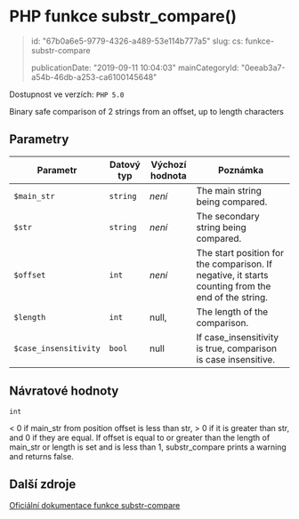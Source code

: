 PHP funkce substr_compare()
===========================

> id: "67b0a6e5-9779-4326-a489-53e114b777a5"
> slug:
> 	cs: funkce-substr-compare
>
> publicationDate: "2019-09-11 10:04:03"
> mainCategoryId: "0eeab3a7-a54b-46db-a253-ca6100145648"

Dostupnost ve verzích: `PHP 5.0`

Binary safe comparison of 2 strings from an offset, up to length characters


Parametry
--------------

| Parametr | Datový typ | Výchozí hodnota | Poznámka |
|-----|-----|-----|-----|
| `$main_str` | `string` | *není* | The main string being compared. |
| `$str` | `string` | *není* | The secondary string being compared. |
| `$offset` | `int` | *není* | The start position for the comparison. If negative, it starts counting from the end of the string. |
| `$length` | `int` | null, | The length of the comparison. |
| `$case_insensitivity` | `bool` | null | If case_insensitivity is true, comparison is case insensitive. |


Návratové hodnoty
----------------

`int`

&lt; 0 if main_str from position
offset is less than str, &gt;
0 if it is greater than str, and 0 if they are equal.
If offset is equal to or greater than the length of
main_str or length is set and
is less than 1, substr_compare prints a warning and returns
false.

Další zdroje
------------

[Oficiální dokumentace funkce substr-compare](https://www.php.net/manual/en/function.substr-compare.php)
